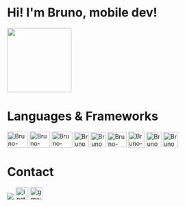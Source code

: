 # Hi! I'm Bruno, mobile dev!
  
<div>
 <a href="https://github.com/brunodeev">
 <img height="150em" src="https://github-readme-stats-eight-theta.vercel.app/api?username=brunodeev&show_icons=true&theme=dark&count_private=true&hide=stars"/><a/>
</div>
   
# Languages & Frameworks
<div>
  <img align="center" alt="Bruno-Java" height="38" width="48" src="https://cdn.jsdelivr.net/gh/devicons/devicon/icons/java/java-original.svg" />
  <img align="center" alt="Bruno-Csharp" height="38" width="48" src="https://cdn.jsdelivr.net/gh/devicons/devicon/icons/swift/swift-original.svg" />
  <img align="center" alt="Bruno-Csharp" height="38" width="48" src="https://cdn.jsdelivr.net/gh/devicons/devicon/icons/react/react-original.svg" />
  <img align="center" alt="Bruno-Csharp" height="35"  src="https://cdn.jsdelivr.net/gh/devicons/devicon/icons/javascript/javascript-original.svg" />
  <img align="center" alt="Bruno-Csharp" height="35" src="https://cdn.jsdelivr.net/gh/devicons/devicon/icons/flutter/flutter-original.svg" />
  <img align="center" alt="Bruno-Csharp" height="35" width="45" src="https://cdn.jsdelivr.net/gh/devicons/devicon/icons/dart/dart-original.svg" />
  <img align="center" alt="Bruno-Csharp" height="38" src="https://cdn.jsdelivr.net/gh/devicons/devicon/icons/csharp/csharp-original.svg" />
  <img align="center" alt="Bruno-Csharp" height="35" src="https://cdn.jsdelivr.net/gh/devicons/devicon/icons/html5/html5-original.svg" />
  <img align="center" alt="Bruno-Csharp" height="35" src="https://cdn.jsdelivr.net/gh/devicons/devicon/icons/css3/css3-original.svg" />
</div>

# Contact
  
<div>
  <a href="https://www.linkedin.com/in/brunodeev/" target="_blank"><img src="https://img.shields.io/badge/-LinkedIn-%230077B5?style=for-the-badge&logo=linkedin&logoColor=white" target="_blank"></a>
  <a href="https://www.instagram.com/brunodeev/" target="_blank"><img height="29" alt="instagram" src="https://img.shields.io/badge/-Instagram-%23E4405F?style=for-the-badge&logo=instagram&logoColor=white" target="_blank"></a>
  <a href="mailto:bcgmeireles@gmail.com"><img height="29" alt="gmail" src="https://img.shields.io/badge/-Gmail-%23333?style=for-the-badge&logo=gmail&logoColor=white" target="_blank"></a>
  
</div>
